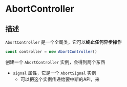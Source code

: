 # AbortController

## 描述

`AbortController` 是一个全局类，它可以**终止任何异步操作**

```js
const controller = new AbortController()
```

创建一个 `AbortController` 实例，会得到两个东西

- `signal` 属性，它是一个 `AbortSignal` 实例
  - 可以把这个实例传递给要中断的API，来